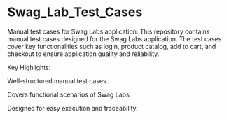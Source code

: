 # Swag_Lab_Test_Cases
Manual test cases for Swag Labs application.
This repository contains manual test cases designed for the Swag Labs application. The test cases cover key functionalities such as login, product catalog, add to cart, and checkout to ensure application quality and reliability.

Key Highlights:

Well-structured manual test cases.

Covers functional scenarios of Swag Labs.

Designed for easy execution and traceability.
